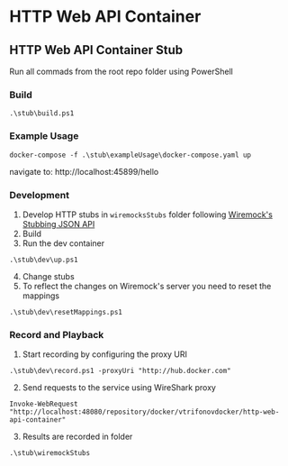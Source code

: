 # HTTP Web API Container

## HTTP Web API Container Stub 

Run all commads from the root repo folder using PowerShell

### Build

```
.\stub\build.ps1
```

### Example Usage

```
docker-compose -f .\stub\exampleUsage\docker-compose.yaml up
```

navigate to: http://localhost:45899/hello

### Development

1. Develop HTTP stubs in ```wiremocksStubs``` folder following [Wiremock's Stubbing JSON API](http://wiremock.org/docs/stubbing/)
2. Build
3. Run the dev container
```
.\stub\dev\up.ps1
```
4. Change stubs
5. To reflect the changes on Wiremock's server you need to reset the mappings 
```
.\stub\dev\resetMappings.ps1
```

### Record and Playback

1. Start recording by configuring the proxy URI

```
.\stub\dev\record.ps1 -proxyUri "http://hub.docker.com"
```
2. Send requests to the service using WireShark proxy

```
Invoke-WebRequest "http://localhost:48080/repository/docker/vtrifonovdocker/http-web-api-container"
```
3. Results are recorded in folder 
```
.\stub\wiremockStubs
```
